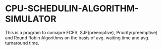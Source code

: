 # CPU-SCHEDULIN-ALGORITHM-SIMULATOR
This is a program to comapre FCFS, SJF(preemptive), Priority(preemptive) and Round Robin Algorithms on the basis of avg. waiting time and avg. turnaround time.
